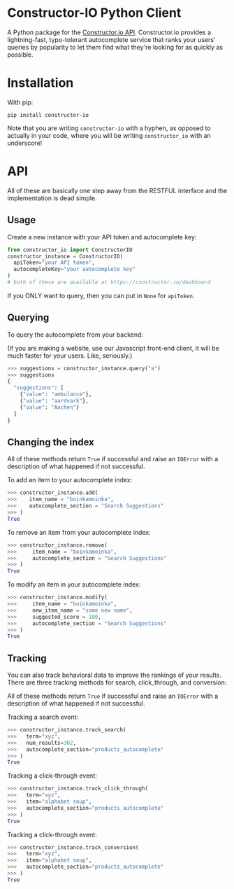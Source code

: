 Constructor-IO Python Client
=====

A Python package for the [Constructor.io API](http://constructor.io/docs).  Constructor.io provides a lightning-fast, typo-tolerant autocomplete service that ranks your users' queries by popularity to let them find what they're looking for as quickly as possible.

Installation
===

With pip:

    pip install constructor-io

Note that you are writing `constructor-io` with a hyphen, as opposed to actually in your code, where you will be writing `constructor_io` with an underscore!

API
===

All of these are basically one step away from the RESTFUL interface and the implementation is dead simple.

Usage
---

Create a new instance with your API token and autocomplete key:

```python
from constructor_io import ConstructorIO
constructor_instance = ConstructorIO(
  apiToken="your API token",
  autocompleteKey="your autocomplete key"
)
# both of these are available at https://constructor.io/dashboard
```

If you ONLY want to query, then you can put in `None` for `apiToken`.

Querying
---

To query the autocomplete from your backend:

(If you are making a website, use our Javascript front-end client, it will be much faster for your users. Like, seriously.)

```python
>>> suggestions = constructor_instance.query("a")
>>> suggestions
{
  "suggestions": [
    {"value": "ambulance"},
    {"value": "aardvark"},
    {"value": "Aachen"}
  ]
}
```

Changing the index
---

All of these methods return `True` if successful and raise an `IOError` with a description of what happened if not successful.

To add an item to your autocomplete index:
    
```python
>>> constructor_instance.add(
>>>    item_name = "boinkamoinka",
>>>    autocomplete_section = "Search Suggestions"
>>> )
True
```

To remove an item from your autocomplete index:
    
```python
>>> constructor_instance.remove(
>>>     item_name = "boinkamoinka",
>>>     autocomplete_section = "Search Suggestions"
>>> )
True
```

To modify an item in your autocomplete index:

```python
>>> constructor_instance.modify(
>>>     item_name = "boinkamoinka",
>>>     new_item_name = "some new name",
>>>     suggested_score = 100,
>>>     autocomplete_section = "Search Suggestions"
>>> )
True
```

Tracking
---

You can also track behavioral data to improve the rankings of your results.  There are three tracking methods for search, click_through, and conversion:

All of these methods return `True` if successful and raise an `IOError` with a description of what happened if not successful.

Tracking a search event:

```python
>>> constructor_instance.track_search(
>>>   term="xyz",
>>>   num_results=302,
>>>   autocomplete_section="products_autocomplete"
>>> )
True
```

Tracking a click-through event:

```python
>>> constructor_instance.track_click_through(
>>>   term="xyz",
>>>   item="alphabet soup",
>>>   autocomplete_section="products_autocomplete"
>>> )
True
```

Tracking a click-through event:

```python    
>>> constructor_instance.track_conversion(
>>>   term="xyz",
>>>   item="alphabet soup",
>>>   autocomplete_section="products_autocomplete"
>>> )
True
```
